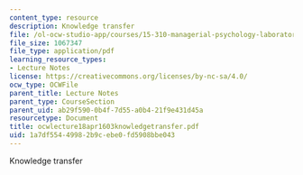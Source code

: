```yaml
---
content_type: resource
description: Knowledge transfer
file: /ol-ocw-studio-app/courses/15-310-managerial-psychology-laboratory-spring-2003/1a7df55449982b9cebe0fd5908bbe043_ocwlecture18apr1603knowledgetransfer.pdf
file_size: 1067347
file_type: application/pdf
learning_resource_types:
- Lecture Notes
license: https://creativecommons.org/licenses/by-nc-sa/4.0/
ocw_type: OCWFile
parent_title: Lecture Notes
parent_type: CourseSection
parent_uid: ab29f590-0b4f-7d55-a0b4-21f9e431d45a
resourcetype: Document
title: ocwlecture18apr1603knowledgetransfer.pdf
uid: 1a7df554-4998-2b9c-ebe0-fd5908bbe043
---
```

Knowledge transfer